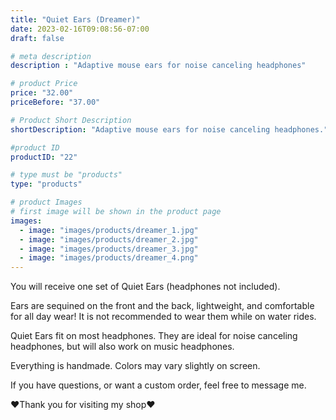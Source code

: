 ```yaml
---
title: "Quiet Ears (Dreamer)"
date: 2023-02-16T09:08:56-07:00
draft: false

# meta description
description : "Adaptive mouse ears for noise canceling headphones"

# product Price
price: "32.00"
priceBefore: "37.00"

# Product Short Description
shortDescription: "Adaptive mouse ears for noise canceling headphones."

#product ID
productID: "22"

# type must be "products"
type: "products"

# product Images
# first image will be shown in the product page
images:
  - image: "images/products/dreamer_1.jpg"
  - image: "images/products/dreamer_2.jpg"
  - image: "images/products/dreamer_3.jpg"
  - image: "images/products/dreamer_4.png"
---
```


You will receive one set of Quiet Ears (headphones not included).

Ears are sequined on the front and the back, lightweight, and comfortable for all day wear! It is not recommended to wear them while on water rides.

Quiet Ears fit on most headphones. They are ideal for noise canceling headphones, but will also work on music headphones.

Everything is handmade. Colors may vary slightly on screen.

If you have questions, or want a custom order, feel free to message me.

❤Thank you for visiting my shop❤
